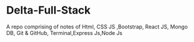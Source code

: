 # Delta-Full-Stack
A repo comprising of notes of Html, CSS JS ,Bootstrap, React JS, Mongo DB, Git &amp; GitHub, Terminal,Express Js,Node Js
